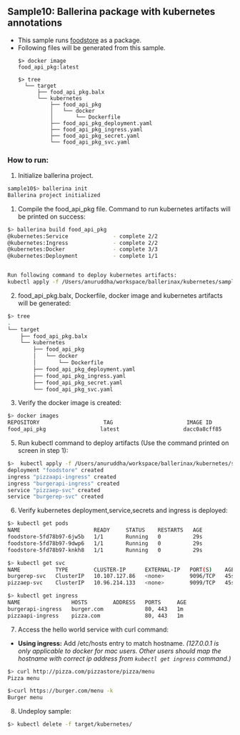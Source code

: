 ## Sample10: Ballerina package with kubernetes annotations

- This sample runs [foodstore](../sample3) as a package.   
- Following files will be generated from this sample.
    ``` 
    $> docker image
    food_api_pkg:latest
    
    $> tree
      └── target
          ├── food_api_pkg.balx
          └── kubernetes
              ├── food_api_pkg
              │   └── docker
              │       └── Dockerfile
              ├── food_api_pkg_deployment.yaml
              ├── food_api_pkg_ingress.yaml
              ├── food_api_pkg_secret.yaml
              └── food_api_pkg_svc.yaml
  
    ```
### How to run:

1. Initialize ballerina project.
```bash
sample10$> ballerina init
Ballerina project initialized
```

1. Compile the  food_api_pkg file. Command to run kubernetes artifacts will be printed on success:
```bash
$> ballerina build food_api_pkg
@kubernetes:Service 			 - complete 2/2
@kubernetes:Ingress 			 - complete 2/2
@kubernetes:Docker 			     - complete 3/3
@kubernetes:Deployment 			 - complete 1/1


Run following command to deploy kubernetes artifacts:
kubectl apply -f /Users/anuruddha/workspace/ballerinax/kubernetes/samples/sample10/target/food_api_pkg/kubernetes/
```

2. food_api_pkg.balx, Dockerfile, docker image and kubernetes artifacts will be generated: 
```bash
$> tree
.
└── target
    ├── food_api_pkg.balx
    └── kubernetes
        ├── food_api_pkg
        │   └── docker
        │       └── Dockerfile
        ├── food_api_pkg_deployment.yaml
        ├── food_api_pkg_ingress.yaml
        ├── food_api_pkg_secret.yaml
        └── food_api_pkg_svc.yaml

```

3. Verify the docker image is created:
```bash
$> docker images
REPOSITORY                    TAG                       IMAGE ID            CREATED              SIZE
food_api_pkg                 latest                    dacc0a8cff85        About a minute ago   122MB
```

5. Run kubectl command to deploy artifacts (Use the command printed on screen in step 1):
```bash
$>  kubectl apply -f /Users/anuruddha/workspace/ballerinax/kubernetes/samples/sample10/target/kubernetes/
deployment "foodstore" created
ingress "pizzaapi-ingress" created
ingress "burgerapi-ingress" created
service "pizzaep-svc" created
service "burgerep-svc" created
```

6. Verify kubernetes deployment,service,secrets and ingress is deployed:
```bash
$> kubectl get pods
NAME                       READY     STATUS    RESTARTS   AGE
foodstore-5fd78b97-6jw5b   1/1       Running   0          29s
foodstore-5fd78b97-9dwp6   1/1       Running   0          29s
foodstore-5fd78b97-knkh8   1/1       Running   0          29s

$> kubectl get svc
NAME           TYPE        CLUSTER-IP      EXTERNAL-IP   PORT(S)    AGE
burgerep-svc   ClusterIP   10.107.127.86   <none>        9096/TCP   45s
pizzaep-svc    ClusterIP   10.96.214.133   <none>        9099/TCP   45s

$> kubectl get ingress
NAME                HOSTS        ADDRESS   PORTS     AGE
burgerapi-ingress   burger.com             80, 443   1m
pizzaapi-ingress    pizza.com              80, 443   1m

```

7. Access the hello world service with curl command:

- **Using ingress:**
Add /etc/hosts entry to match hostname. 
_(127.0.0.1 is only applicable to docker for mac users. Other users should map the hostname with correct ip address 
from `kubectl get ingress` command.)_

```bash
$> curl http://pizza.com/pizzastore/pizza/menu
Pizza menu

$>curl https://burger.com/menu -k
Burger menu
```

8. Undeploy sample:
```bash
$> kubectl delete -f target/kubernetes/

```
